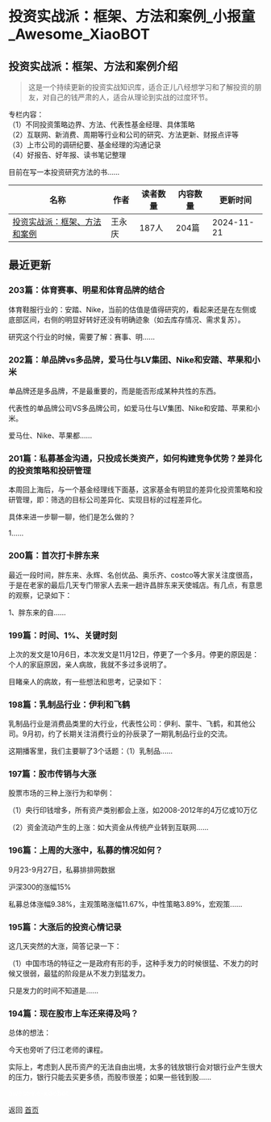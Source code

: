 # 投资实战派：框架、方法和案例_小报童_Awesome_XiaoBOT

## 投资实战派：框架、方法和案例介绍
> 这是一个持续更新的投资实战知识库，适合正儿八经想学习和了解投资的朋友，对自己的钱严肃的人，适合从理论到实战的过度环节。    
    
专栏内容：    
（1）不同投资策略边界、方法、代表性基金经理、具体策略    
（2）互联网、新消费、周期等行业和公司的研究、方法更新、财报点评等    
（3）上市公司的调研纪要、基金经理的沟通记录    
（4）好报告、好年报、读书笔记整理    
    
目前在写一本投资研究方法的书……  
  


|名称|作者|读者数量|内容数量|更新时间|
|---|---|---|---|---|
|[投资实战派：框架、方法和案例](https://xiaobot.net/p/syzbl?refer=0b133df9-27dc-423b-8101-639049001c13)|王永庆|187人|204篇|2024-11-21|

## 最近更新
### 203篇：体育赛事、明星和体育品牌的结合

体育鞋服行业的：安踏、Nike，当前的估值是值得研究的，看起来还是在左侧或底部区间，右侧的明显好转好还没有明确迹象（如去库存情况、需求复苏）。

研究这个行业的时候，需要了解：赛事、明......

### 202篇：单品牌vs多品牌，爱马仕与LV集团、Nike和安踏、苹果和小米

单品牌还是多品牌，不是最重要的，而是能否形成某种共性的东西。

代表性的单品牌公司VS多品牌公司，如爱马仕与LV集团、Nike和安踏、苹果和小米。

爱马仕、Nike、苹果都......

### 201篇：私募基金沟通，只投成长类资产，如何构建竞争优势？差异化的投资策略和投研管理

本周回上海后，与一个基金经理线下面基，这家基金有明显的差异化投资策略和投研管理，即：筛选的目标公司差异化、实现目标的过程差异化。

具体来进一步聊一聊，他们是怎么做的？

1......

### 200篇：首次打卡胖东来

最近一段时间，胖东来、永辉、名创优品、奥乐齐、costco等大家关注度很高，于是在老家的最后几天专门带家人去来一趟许昌胖东来天使城店。有几点，有意思的观察，记录如下：

1、胖东来的自......

### 199篇：时间、1%、关键时刻

上次的发文是10月6日，本次发文是11月12日，停更了一个多月。停更的原因是：个人的家庭原因，亲人病故，我就不多过多说明了。

目睹亲人的病故，有一些想法和思考，记录如下：

### 198篇：乳制品行业：伊利和飞鹤

乳制品行业是消费品类里的大行业，代表性公司：伊利、蒙牛、飞鹤，和其他公司。9月初，约了长期关注消费行业的孙辰录了一期乳制品行业的交流。

这期播客里，我们主要聊了3个话题：（1）乳制品......

### 197篇：股市传销与大涨

股票市场的三种上涨行为和举例：

（1）央行印钱增多，所有资产类别都会上涨，如2008-2012年的4万亿或10万亿

（2）资金流动产生的上涨：如大资金从传统产业转到互联网......

### 196篇：上周的大涨中，私募的情况如何？

9月23-9月27日，私募排排网数据

沪深300的涨幅15%

私募总体涨幅9.38%，主观策略涨幅11.67%，中性策略3.89%，宏观策......

### 195篇：大涨后的投资心情记录

这几天突然的大涨，简答记录一下：

（1）中国市场的特征之一是政府有形的手，这种手发力的时候很猛、不发力的时候又很弱，最猛的阶段是从不发力到猛发力。

只是发力的时间不知道是......

### 194篇：现在股市上车还来得及吗？

总体的想法：

今天也旁听了归江老师的课程。

实际上，考虑到人民币资产的无法自由出境，太多的钱放银行会对银行业产生很大的压力，银行只能去买更多债，而股市很差；如果一些钱到股......


<a href="https://github.com/Reno9527/awesome-xiaobot" style="color: white; text-decoration: none;">awesome-xiaobot</a>

返回 [首页](../README.md)
